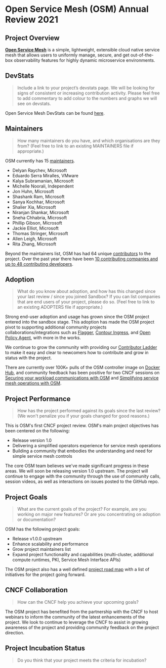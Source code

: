 # Open Service Mesh (OSM) Annual Review 2021

## Project Overview

**[Open Service Mesh](https://openservicemesh.io)** is a simple, lightweight, extensible cloud native service mesh that allows users to uniformly manage, secure, and get out-of-the-box observability features for highly dynamic microservice environments.

## DevStats

> Include a link to your project’s devstats page. We will be looking for signs of consistent or increasing contribution activity. Please feel free to add commentary to add colour to the numbers and graphs we will see on devstats.

Open Service Mesh DevStats can be found [here](https://openservicemesh.devstats.cncf.io/d/8/dashboards?orgId=1&from=now-365d&to=now-1h).

## Maintainers

> How many maintainers do you have, and which organisations are they from? (Feel free to link to an existing MAINTAINERS file if appropriate.)

OSM currently has 15 [maintainers](https://github.com/openservicemesh/osm/blob/main/OWNERS).

- Delyan Raychev, Microsoft
- Eduardo Serra Miralles, VMware
- Kalya Subramanian, Microsoft
- Michelle Noorali, Independent
- Jon Huhn, Microsoft
- Shashank Ram, Microsoft
- Sanya Kochhar, Microsoft
- Shalier Xia, Microsoft
- Niranjan Shankar, Microsoft
- Sneha Chhabria, Microsoft
- Phillip Gibson, Microsoft
- Jackie Elliot, Microsoft
- Thomas Stringer, Microsoft
- Allen Leigh, Microsoft
- Rita Zhang, Microsoft

Beyond the maintainers list, OSM has had 64 unique [contributors](https://github.com/openservicemesh/osm/graphs/contributors) to the project. Over the past year there have been [10 contributing companies and up to 48 contributing developers](https://openservicemesh.devstats.cncf.io/d/7/companies-contributing-in-repository-groups?orgId=1&from=now-365d&to=now-1h&var-period=d28&var-repogroup_name=All).

## Adoption

> What do you know about adoption, and how has this changed since your last review / since you joined Sandbox? If you can list companies that are end users of your project, please do so. (Feel free to link to an existing ADOPTERS file if appropriate.)

Strong end-user adoption and usage has grown since the OSM project entered into the sandbox stage. This adoption has made the OSM project pivot to supporting additional community projects collaborations/integrations such as [Flagger](https://github.com/fluxcd/flagger/blob/main/docs/gitbook/tutorials/osm-progressive-delivery.md), [Contour Ingress](https://release-v0-11.docs.openservicemesh.io/docs/demos/ingress_contour/), and [Open Policy Agent](https://release-v0-11.docs.openservicemesh.io/docs/guides/integrations/external_auth_opa/), with more in the works.

We continue to grow the community with providing our [Contributor Ladder](https://github.com/openservicemesh/osm/blob/main/CONTRIBUTOR_LADDER.md) to make it easy and clear to newcomers how to contribute and grow in status with the project.

There are currently over 100K+ pulls of the OSM controller image on [Docker Hub](https://hub.docker.com/r/openservicemesh/osm-controller), and community feedback has been positive for two CNCF sessions on [Securing your workload communications with OSM](https://www.youtube.com/watch?v=llC9gLznJX4) and [Simplifying service mesh operations with OSM](https://www.youtube.com/watch?v=fb80WmVVzH8).

## Project Performance

> How has the project performed against its goals since the last review? (We won't penalize you if your goals changed for good reasons.)

This is OSM's first CNCF project review. OSM's main project objectives has been centered on the following:

- Release version 1.0
- Delivering a simplified operators experience for service mesh operations
- Building a community that embodies the understanding and need for simple service mesh controls

The core OSM team believes we've made significant progress in these areas. We will soon be releasing version 1.0 upstream. The project will continue to engage with the community through the use of community calls, session videos, as well as interactions on issues posted to the GitHub repo.

## Project Goals

> What are the current goals of the project? For example, are you working on major new features? Or are you concentrating on adoption or documentation?

OSM has the following project goals:

- Release v1.0.0 upstream
- Enhance scalability and performance
- Grow project maintainers list
- Expand project functionality and capabilities (multi-cluster, additional compute runtimes, PKI, Service Mesh Interface APIs)

The OSM project also has a well defined [project road map](https://github.com/openservicemesh/osm/projects/3) with a list of initiatives for the project going forward.

## CNCF Collaboration

> How can the CNCF help you achieve your upcoming goals?

The OSM project has benefited from the partnership with the CNCF to host webinars to inform the community of the latest enhancements of the project. We look to continue to leverage the CNCF to assist in growing awareness of the project and providing community feedback on the project direction.

## Project Incubation Status

> Do you think that your project meets the criteria for incubation?
